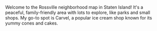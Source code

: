 Welcome to the Rossville neighborhood map in Staten Island! It's a peaceful, family-friendly area with lots to explore, like parks and small shops. My go-to spot is Carvel, a popular ice cream shop known for its yummy cones and cakes.